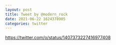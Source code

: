 ```yaml
--- 
layout: post 
title: Tweet by @modern_rock 
date: 2021-06-22 1624378905 
categories: twitter 
--- 
```

https://twitter.com/o/status/1407373227416977408